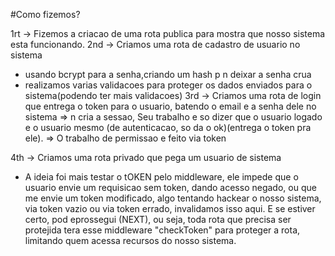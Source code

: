 #Como fizemos?

1rt -> Fizemos a criacao de uma rota publica para mostra que nosso sistema esta funcionando.
2nd -> Criamos uma rota de cadastro de usuario no sistema
  * usando bcrypt para a senha,criando um hash p n deixar a senha crua
  * realizamos varias validacoes para proteger os dados enviados para o sistema(podendo ter mais validacoes)
3rd -> Criamos uma rota de login que entrega o token para o usuario, batendo o email e a senha dele no sistema
  => n cria a sessao, Seu trabalho e so dizer que o usuario logado e o usuario mesmo (de autenticacao, so da o ok)(entrega o token pra ele).
  => O trabalho de permissao e feito via token

4th -> Criamos uma rota privado que pega um usuario de sistema
  * A ideia foi mais testar o tOKEN pelo middleware, ele impede que o usuario envie um requisicao sem token, dando acesso negado, ou que me envie um token modificado, algo tentando hackear o nosso sistema, via token vazio ou via token errado, invalidamos isso aqui. E se estiver certo, pod eprossegui (NEXT), ou seja, toda rota que precisa ser protejida tera esse middleware "checkToken" para proteger a rota, limitando quem acessa recursos do nosso sistema.